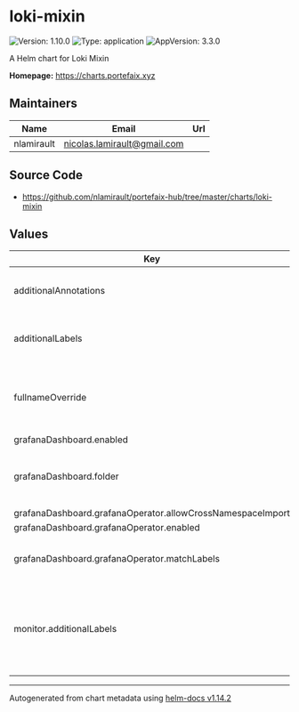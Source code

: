 # loki-mixin

![Version: 1.10.0](https://img.shields.io/badge/Version-1.10.0-informational?style=flat-square) ![Type: application](https://img.shields.io/badge/Type-application-informational?style=flat-square) ![AppVersion: 3.3.0](https://img.shields.io/badge/AppVersion-3.3.0-informational?style=flat-square)

A Helm chart for Loki Mixin

**Homepage:** <https://charts.portefaix.xyz>

## Maintainers

| Name | Email | Url |
| ---- | ------ | --- |
| nlamirault | <nicolas.lamirault@gmail.com> |  |

## Source Code

* <https://github.com/nlamirault/portefaix-hub/tree/master/charts/loki-mixin>

## Values

| Key | Type | Default | Description |
|-----|------|---------|-------------|
| additionalAnnotations | object | `{}` | Additional annotations to add to all resources |
| additionalLabels | object | `{}` | Additional labels to add to all resources |
| fullnameOverride | string | `""` | Provide a name to substitute for the full names of resources |
| grafanaDashboard.enabled | bool | `true` |  |
| grafanaDashboard.folder | string | `"logging"` | Grafana folder in which to store the dashboards |
| grafanaDashboard.grafanaOperator.allowCrossNamespaceImport | bool | `true` |  |
| grafanaDashboard.grafanaOperator.enabled | bool | `false` |  |
| grafanaDashboard.grafanaOperator.matchLabels | object | `{}` | Selected labels for Grafana instance |
| monitor.additionalLabels | object | `{}` | Additional labels to add to resources managed by the Prometheus Operator |

----------------------------------------------
Autogenerated from chart metadata using [helm-docs v1.14.2](https://github.com/norwoodj/helm-docs/releases/v1.14.2)
